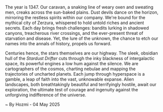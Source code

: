 
The year is 1347.  Our caravan, a snaking line of weary oxen and sweating men, creaks across the sun-baked plains.  Dust devils dance on the horizon, mirroring the restless spirits within our company. We're bound for the mythical city of Zerzura, whispered to hold untold riches and ancient secrets.  Each day brings fresh challenges: bandits lurking in shadowed canyons, treacherous river crossings, and the ever-present threat of starvation and disease.  Yet, the lure of the unknown, the chance to etch our names into the annals of history, propels us forward.

Centuries hence, the stars themselves are our highway.  The sleek, obsidian hull of the *Stardust Drifter* cuts through the inky blackness of intergalactic space, its powerful engines a low hum against the silence. We are cartographers of the cosmos, charting nebulae and mapping the trajectories of uncharted planets.  Each jump through hyperspace is a gamble, a leap of faith into the vast, unknowable expanse.  Alien landscapes, both breathtakingly beautiful and terrifyingly hostile, await our exploration, the ultimate test of courage and ingenuity against the unforgiving indifference of the universe.

~ By Hozmi - 04 May 2025
